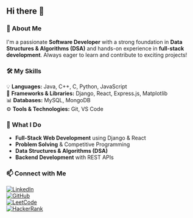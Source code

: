 ## Hi there 👋  

### 🚀 About Me  
I'm a passionate **Software Developer** with a strong foundation in **Data Structures & Algorithms (DSA)** and hands-on experience in **full-stack development**. Always eager to learn and contribute to exciting projects!  

### 🛠️ My Skills  
💡 **Languages:** Java, C++, C, Python, JavaScript  
🔧 **Frameworks & Libraries:** Django, React, Express.js, Matplotlib  
📊 **Databases:** MySQL, MongoDB  
⚙️ **Tools & Technologies:** Git, VS Code 

### 🌟 What I Do  
- **Full-Stack Web Development** using Django & React  
- **Problem Solving** & Competitive Programming  
- **Data Structures & Algorithms (DSA)**  
- **Backend Development** with REST APIs  

### 📫 Connect with Me  
[![LinkedIn](https://img.shields.io/badge/-LinkedIn-blue?style=flat&logo=linkedin)](https://www.linkedin.com/in/abhishekhj/)  
[![GitHub](https://img.shields.io/badge/-GitHub-gray?style=flat&logo=github)](https://github.com/Abhishek-HJ/)  
[![LeetCode](https://img.shields.io/badge/-LeetCode-orange?style=flat&logo=leetcode)](https://leetcode.com/abhishekhj/)  
[![HackerRank](https://img.shields.io/badge/-HackerRank-darkgreen?style=flat&logo=hackerrank)](https://www.hackerrank.com/abhishekhj/)    
